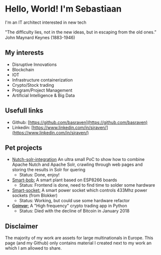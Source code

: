 # Hello, World! I'm Sebastiaan
I'm an IT architect interested in new tech

"The difﬁculty lies, not in the new ideas, but in escaping from the old ones.” John Maynard Keynes (1883-1946) 

## My interests
* Disruptive Innovations
* Blockchain
* IOT
* Infrastructure containerization
* Crypto/Stock trading
* Program/Project Management
* Artificial Intelligence & Big Data 

## Usefull links
* Github: [https://github.com/basraven](https://github.com/basraven)
* Linkedin: [https://www.linkedin.com/in/sjraven/](https://www.linkedin.com/in/sjraven/)

## Pet projects
* [Nutch-solr-integration](https://github.com/basraven/nutch-solr-integration) An ultra small PoC to show how to combine Apache Nutch and Apache Solr, crawling through web pages and storing the results in Solr for quering
    * Status: Done, enjoy!
* [Smart-bob:](https://github.com/basraven/smart-bob) A smart plant based on ESP8266 boards
    * Status: Frontend is done, need to find time to solder some hardware
* [Smart-socket:](https://github.com/basraven/smart-socket) A smart power socket which controls 433Mhz power sockets (from Blokker)
    * Status: Working, but could use some hardware refactor
* [~~Coinvar~~:](https://github.com/basraven/coinvar) A "High frequency" crypto trading app in Python
    * Status: Died with the decline of Bitcoin in January 2018

## Disclaimer
The majority of my work are assets for large multinationals in Europe.
This page (and my Github) only contains material I created next to my work an which I am allowed to share.
